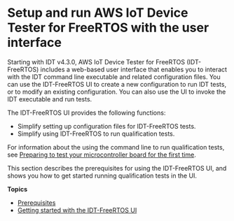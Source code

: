 # Setup and run AWS IoT Device Tester for FreeRTOS with the user interface<a name="device-tester-ui"></a>

Starting with IDT v4\.3\.0, AWS IoT Device Tester for FreeRTOS \(IDT\-FreeRTOS\) includes a web\-based user interface that enables you to interact with the IDT command line executable and related configuration files\. You can use the IDT\-FreeRTOS UI to create a new configuration to run IDT tests, or to modify an existing configuration\. You can also use the UI to invoke the IDT executable and run tests\. 

The IDT\-FreeRTOS UI provides the following functions:
+ Simplify setting up configuration files for IDT\-FreeRTOS tests\.
+ Simplify using IDT\-FreeRTOS to run qualification tests\. 

For information about the using the command line to run qualification tests, see [Preparing to test your microcontroller board for the first time](qual-steps.md)\.

This section describes the prerequisites for using the IDT\-FreeRTOS UI, and shows you how to get started running qualification tests in the UI\.

**Topics**
+ [Prerequisites](dev-tester-ui-prereqs.md)
+ [Getting started with the IDT\-FreeRTOS UI](dev-tester-ui-getting-started.md)